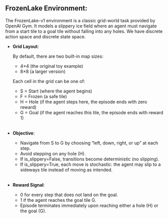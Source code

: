 ## FrozenLake Environment:
The FrozenLake-v1 environment is a classic grid-world task provided by OpenAI Gym. It models a slippery ice field where an agent must navigate from a start tile to a goal tile without falling into any holes. We have discrete action space and discrete state space.

- **Grid Layout**: 
  
  By default, there are two built-in map sizes:
  - 4×4 (the original toy example)
  - 8×8 (a larger version) 
  
  Each cell in the grid can be one of:
  - S = Start (where the agent begins)
  - F = Frozen (a safe tile)
  - H = Hole (if the agent steps here, the episode ends with zero reward)
  - G = Goal (if the agent reaches this tile, the episode ends with reward 1)
  
  <br>
  
- **Objective**:
  - Navigate from S to G by choosing “left, down, right, or up” at each step.
  - Avoid stepping on any hole (H).
  - If is_slippery=False, transitions become deterministic (no slipping).
  - If is_slippery=True, each move is stochastic: the agent may slip to a sideways tile instead of moving as intended.
  
  <br>
  
- **Reward Signal**:
  - 0 for every step that does not land on the goal.
  - 1 if the agent reaches the goal tile G.
  - Episode terminates immediately upon reaching either a hole (H) or the goal (G).
